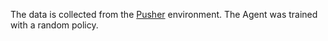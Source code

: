 The data is collected from the [Pusher](https://gymnasium.farama.org/environments/mujoco/pusher/) environment. The Agent was trained with a random policy.

